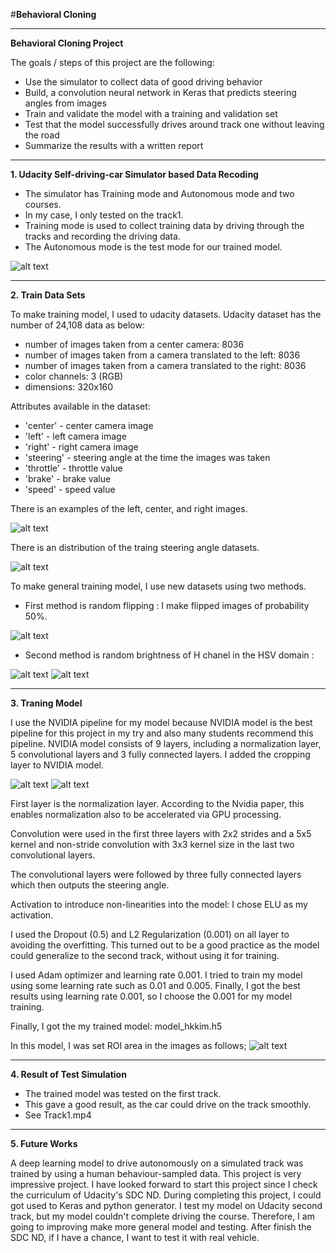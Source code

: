 #**Behavioral Cloning** 

---

**Behavioral Cloning Project**

The goals / steps of this project are the following:
* Use the simulator to collect data of good driving behavior
* Build, a convolution neural network in Keras that predicts steering angles from images
* Train and validate the model with a training and validation set
* Test that the model successfully drives around track one without leaving the road
* Summarize the results with a written report


[//]: # (Image References)

[image1]: ./results/Simulator.png "Self Driving Car Simulator"
[image2]: ./results/loadimages.png "Load Images"
[image3]: ./results/HSVimage.png "Convert HSV Image"
[image4]: ./results/random_brightness.png "Generated New Bright Images"
[image5]: ./results/fliped_Image.png "Flipped Image"
[image6]: ./results/Cropimage.png "Croped Image (ROI)"
[image7]: ./results/Steering_Angle_Distribution.png "Steering Angle Distribution"
[image8]: ./results/nvidia_network.png "Nvidia Network"
[image9]: ./results/MyModel.png "My Implemented Nvidia Network"
[image10]: ./results/Loss_of_training_and_validation.png "Loss of training and validation"

---

<b>1. Udacity Self-driving-car Simulator based Data Recoding</b>
* The simulator has Training mode and Autonomous mode and two courses. 
* In my case, I only tested on the track1.
* Training mode is used to collect training data by driving through the tracks and recording the driving data. 
* The Autonomous mode is the test mode for our trained model.

![alt text][image1]

---

<b>2. Train Data Sets</b>

To make training model, I used to udacity datasets. Udacity dataset has the number of 24,108 data as below:
* number of images taken from a center camera: 8036
* number of images taken from a camera translated to the left: 8036
* number of images taken from a camera translated to the right: 8036
* color channels: 3 (RGB)
* dimensions: 320x160

Attributes available in the dataset:
* 'center' - center camera image
* 'left' - left camera image
* 'right' - right camera image
* 'steering' - steering angle at the time the images was taken
* 'throttle' - throttle value
* 'brake' - brake value
* 'speed' - speed value

There is an examples of the left, center, and right images.

![alt text][image2]

There is an distribution of the traing steering angle datasets.

![alt text][image7]

To make general training model, I use new datasets using two methods.

* First method is random flipping : I make flipped images of probability 50%.

 ![alt text][image5]
 
* Second method is random brightness of H chanel in the HSV domain : 

 ![alt text][image3]
 ![alt text][image4]

---

<b>3. Traning Model</b>

I use the NVIDIA pipeline for my model because NVIDIA model is the best pipeline for this project in my try and also many students recommend this pipeline. NVIDIA model consists of 9 layers, including a normalization layer, 5 convolutional layers and 3 fully connected layers. I added the cropping layer to NVIDIA model.

![alt text][image8]
![alt text][image9]

First layer is the normalization layer. According to the Nvidia paper, this enables normalization also to be accelerated via GPU processing.

Convolution were used in the first three layers with 2x2 strides and a 5x5 kernel and non-stride convolution with 3x3 kernel size in the last two convolutional layers.

The convolutional layers were followed by three fully connected layers which then outputs the steering angle.

Activation to introduce non-linearities into the model: I chose ELU as my activation.

I used the Dropout (0.5) and L2 Regularization (0.001) on all layer to avoiding the overfitting. This turned out to be a good practice as the model could generalize to the second track, without using it for training.

I used Adam optimizer and learning rate 0.001. I tried to train my model using some learning rate such as 0.01 and 0.005. Finally, I got the best results using learning rate 0.001, so I choose the 0.001 for my model training.

Finally, I got the my trained model: model_hkkim.h5

In this model, I was set ROI area in the images as follows;
![alt text][image6]

---

<b>4. Result of Test Simulation</b>

* The trained model was tested on the first track. 
* This gave a good result, as the car could drive on the track smoothly. 
* See Track1.mp4

---

<b>5. Future Works</b>

A deep learning model to drive autonomously on a simulated track was trained by using a human behaviour-sampled data. 
This project is very impressive project. I have looked forward to start this project since I check the curriculum of Udacity's SDC ND. 
During completing this project, I could got used to Keras and python generator. 
I test my model on Udacity second track, but my model couldn't complete driving the course. 
Therefore, I am going to improving make more general model and testing.
After finish the SDC ND, if I have a chance, I want to test it with real vehicle.
